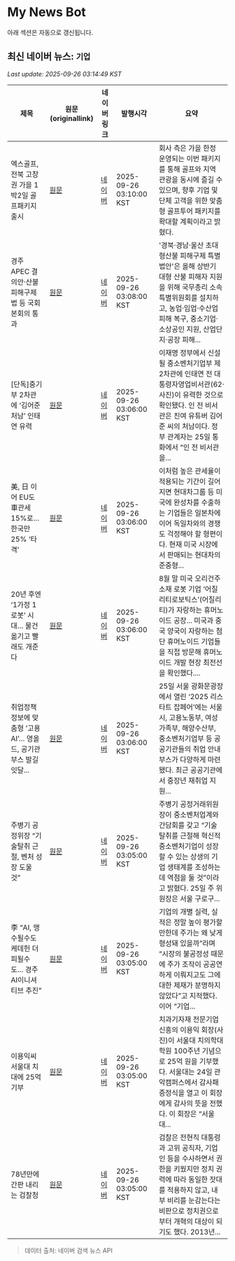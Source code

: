 # My News Bot

아래 섹션은 자동으로 갱신됩니다.

<!-- NEWS:START -->
## 최신 네이버 뉴스: `기업`
_Last update: 2025-09-26 03:14:49 KST_

| 제목 | 원문(originallink) | 네이버 링크 | 발행시각 | 요약 |
|---|---|---|---|---|
| 엑스골프, 전북 고창권 가을 1박2일 골프패키지 출시 | [원문](https://www.pointdaily.co.kr/news/articleView.html?idxno=271920) | [네이버](https://www.pointdaily.co.kr/news/articleView.html?idxno=271920) | 2025-09-26 03:10:00 KST | 회사 측은 가을 한정 운영되는 이번 패키지를 통해 골프와 지역 관광을 동시에 즐길 수 있으며, 향후 기업 및 단체 고객을 위한 맞춤형 골프투어 패키지를 확대할 계획이라고 밝혔다. |
| 경주 APEC 결의안·산불 피해구제법 등 국회 본회의 통과 | [원문](https://www.onews.tv/news/articleView.html?idxno=259878) | [네이버](https://www.onews.tv/news/articleView.html?idxno=259878) | 2025-09-26 03:08:00 KST | '경북·경남·울산 초대형산불 피해구제 특별법안'은 올해 상반기 대형 산불 피해자 지원을 위해 국무총리 소속 특별위원회를 설치하고, 농업·임업·수산업 피해 복구, 중소기업·소상공인 지원, 산업단지·공장 피해... |
| [단독]중기부 2차관에 ‘김어준 처남’ 인태연 유력 | [원문](https://www.donga.com/news/Politics/article/all/20250926/132468393/2) | [네이버](https://n.news.naver.com/mnews/article/020/0003663923?sid=100) | 2025-09-26 03:06:00 KST | 이재명 정부에서 신설될 중소벤처기업부 제2차관에 인태연 전 대통령자영업비서관(62·사진)이 유력한 것으로 확인됐다. 인 전 비서관은 친여 유튜버 김어준 씨의 처남이다. 정부 관계자는 25일 통화에서 “인 전 비서관을... |
| 美, 日 이어 EU도 車관세 15%로… 한국만 25% ‘타격’ | [원문](https://www.donga.com/news/Politics/article/all/20250926/132467872/2) | [네이버](https://n.news.naver.com/mnews/article/020/0003663931?sid=100) | 2025-09-26 03:06:00 KST | 이처럼 높은 관세율이 적용되는 기간이 길어지면 현대차그룹 등 미국에 완성차를 수출하는 기업들은 일본차에 이어 독일차와의 경쟁도 걱정해야 할 형편이다. 현재 미국 시장에서 판매되는 현대차의 준중형... |
| 20년 후엔 ‘1가정 1로봇’ 시대… 물건 옮기고 빨래도 개준다 | [원문](https://www.donga.com/news/It/article/all/20250925/132467253/2) | [네이버](https://n.news.naver.com/mnews/article/020/0003663944?sid=105) | 2025-09-26 03:06:00 KST | 8월 말 미국 오리건주 소재 로봇 기업 ‘어질리티로보틱스’(어질리티)가 자랑하는 휴머노이드 공장... 미국과 중국 양국이 자랑하는 첨단 휴머노이드 기업들을 직접 방문해 휴머노이드 개발 현장 최전선을 확인했다.... |
| 취업정책 정보에 맞춤형 ‘고용 AI’… 영올드, 공기관 부스 발길 잇달... | [원문](https://www.donga.com/news/Economy/article/all/20250926/132467826/2) | [네이버](https://n.news.naver.com/mnews/article/020/0003663935?sid=101) | 2025-09-26 03:06:00 KST | 25일 서울 광화문광장에서 열린 ‘2025 리스타트 잡페어’에는 서울시, 고용노동부, 여성가족부, 해양수산부, 중소벤처기업부 등 공공기관들의 취업 안내 부스가 다양하게 마련됐다. 최근 공공기관에서 중장년 재취업 지원... |
| 주병기 공정위장 “기술탈취 근절, 벤처 성장 도울 것” | [원문](https://www.donga.com/news/Economy/article/all/20250925/132466558/2) | [네이버](https://n.news.naver.com/mnews/article/020/0003663899?sid=101) | 2025-09-26 03:05:00 KST | 주병기 공정거래위원장이 중소벤처업계와 간담회를 갖고 “기술 탈취를 근절해 혁신적 중소벤처기업이 성장할 수 있는 상생의 기업 생태계를 조성하는 데 역점을 둘 것”이라고 밝혔다. 25일 주 위원장은 서울 구로구... |
| 李 “AI, 맹수될수도 케데헌 더피될수도… 경주 AI이니셔티브 추진” | [원문](https://www.donga.com/news/Politics/article/all/20250926/132468547/2) | [네이버](https://n.news.naver.com/mnews/article/020/0003663901?sid=100) | 2025-09-26 03:05:00 KST | 기업의 개별 실력, 실적은 정말 높이 평가할 만한데 주가는 왜 낮게 형성돼 있을까”라며 “시장의 불공정성 때문에 주가 조작이 공공연하게 이뤄지고도 그에 대한 제재가 분명하지 않았다”고 지적했다. 이어 “기업... |
| 이용익씨 서울대 치대에 25억 기부 | [원문](https://www.donga.com/news/People/article/all/20250925/132468449/2) | [네이버](https://n.news.naver.com/mnews/article/020/0003663913?sid=102) | 2025-09-26 03:05:00 KST | 치과기자재 전문기업 신흥의 이용익 회장(사진)이 서울대 치의학대학원 100주년 기념으로 25억 원을 기부했다. 서울대는 24일 관악캠퍼스에서 감사패 증정식을 열고 이 회장에게 감사의 뜻을 전했다. 이 회장은 “서울대... |
| 78년만에 간판 내리는 검찰청 | [원문](https://www.donga.com/news/Society/article/all/20250926/132468511/2) | [네이버](https://n.news.naver.com/mnews/article/020/0003663905?sid=102) | 2025-09-26 03:05:00 KST | 검찰은 전현직 대통령과 고위 공직자, 기업인 등을 수사하면서 권한을 키웠지만 정치 권력에 따라 동일한 잣대를 적용하지 않고, 내부 비리를 눈감는다는 비판으로 정치권으로부터 개혁의 대상이 되기도 했다. 2013년... |

> 데이터 출처: 네이버 검색 뉴스 API
<!-- NEWS:END -->

